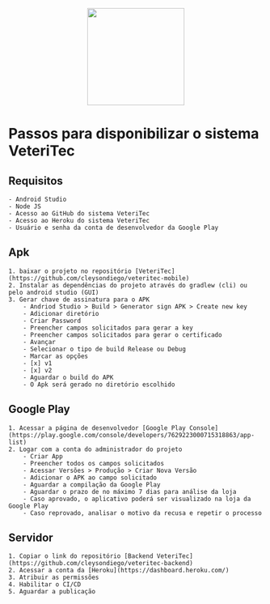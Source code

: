 <p align="center">
  <img width="192" height="192" src="https://user-images.githubusercontent.com/48259868/98325408-7d8bc200-1fcd-11eb-887e-140f8e0214b2.png">
</p>

# Passos para disponibilizar o sistema VeteriTec

## Requisitos   
    - Android Studio
    - Node JS
    - Acesso ao GitHub do sistema VeteriTec
    - Acesso ao Heroku do sistema VeteriTec
    - Usuário e senha da conta de desenvolvedor da Google Play

## Apk

    1. baixar o projeto no repositório [VeteriTec](https://github.com/cleysondiego/veteritec-mobile)
    2. Instalar as dependências do projeto através do gradlew (cli) ou pelo android studio (GUI)
    3. Gerar chave de assinatura para o APK
        - Andriod Studio > Build > Generator sign APK > Create new key
        - Adicionar diretório
        - Criar Password 
        - Preencher campos solicitados para gerar a key
        - Preencher campos solicitados para gerar o certificado
        - Avançar
        - Selecionar o tipo de build Release ou Debug
        - Marcar as opções
        - [x] v1 
        - [x] v2
        - Aguardar o build do APK
        - O Apk será gerado no diretório escolhido

 ## Google Play

    1. Acessar a página de desenvolvedor [Google Play Console](https://play.google.com/console/developers/7629223000715318863/app-list)
    2. Logar com a conta do administrador do projeto
        - Criar App
        - Preencher todos os campos solicitados
        - Acessar Versões > Produção > Criar Nova Versão 
        - Adicionar o APK ao campo solicitado
        - Aguardar a compilação da Google Play
        - Aguardar o prazo de no máximo 7 dias para análise da loja
        - Caso aprovado, o aplicativo poderá ser visualizado na loja da Google Play
        - Caso reprovado, analisar o motivo da recusa e repetir o processo

## Servidor 

    1. Copiar o link do repositório [Backend VeteriTec](https://github.com/cleysondiego/veteritec-backend)
    2. Acessar a conta da [Heroku](https://dashboard.heroku.com/)
    3. Atribuir as permissões
    4. Habilitar o CI/CD
    5. Aguardar a publicação

